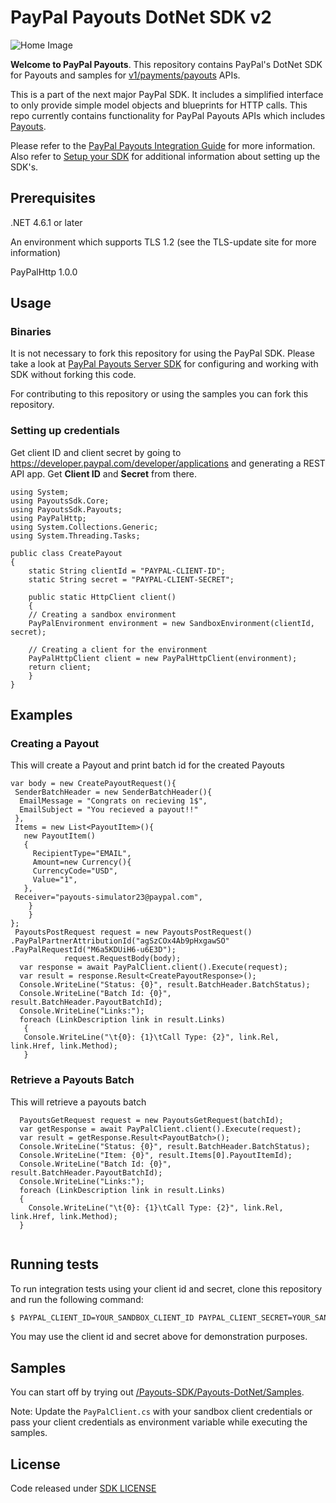 # PayPal Payouts DotNet SDK v2

![Home Image](homepage.jpg)

__Welcome to PayPal Payouts__. This repository contains PayPal's DotNet SDK for Payouts and samples for [v1/payments/payouts](https://developer.paypal.com/docs/api/payments.payouts-batch/v1/) APIs.

This is a part of the next major PayPal SDK. It includes a simplified interface to only provide simple model objects and blueprints for HTTP calls. This repo currently contains functionality for PayPal Payouts APIs which includes [Payouts](https://developer.paypal.com/docs/api/payments.payouts-batch/v1/).

Please refer to the [PayPal Payouts Integration Guide](https://developer.paypal.com/docs/payouts/) for more information. Also refer to [Setup your SDK](https://developer.paypal.com/docs/payouts/reference/setup-sdk) for additional information about setting up the SDK's. 

## Prerequisites

.NET 4.6.1 or later

An environment which supports TLS 1.2 (see the TLS-update site for more information)

PayPalHttp 1.0.0

## Usage
### Binaries

It is not necessary to fork this repository for using the PayPal SDK. Please take a look at [PayPal Payouts Server SDK](https://developer.paypal.com/docs/payouts/reference/setup-sdk/#install-the-sdk) for configuring and working with SDK without forking this code.

For contributing to this repository or using the samples you can fork this repository.

### Setting up credentials

Get client ID and client secret by going to https://developer.paypal.com/developer/applications and generating a REST API app. Get <b>Client ID</b> and <b>Secret</b> from there.

``` .NET
using System;
using PayoutsSdk.Core;
using PayoutsSdk.Payouts;
using PayPalHttp;
using System.Collections.Generic;
using System.Threading.Tasks;

public class CreatePayout
{
    static String clientId = "PAYPAL-CLIENT-ID";
    static String secret = "PAYPAL-CLIENT-SECRET";

    public static HttpClient client()
    {
    // Creating a sandbox environment
    PayPalEnvironment environment = new SandboxEnvironment(clientId, secret);

    // Creating a client for the environment
    PayPalHttpClient client = new PayPalHttpClient(environment);
    return client;
    }
}
```

## Examples
### Creating a Payout
This will create a Payout and print batch id for the created Payouts

```.NET
var body = new CreatePayoutRequest(){
 SenderBatchHeader = new SenderBatchHeader(){
  EmailMessage = "Congrats on recieving 1$",
  EmailSubject = "You recieved a payout!!"
 },
 Items = new List<PayoutItem>(){
   new PayoutItem()
   {
     RecipientType="EMAIL",
     Amount=new Currency(){
     CurrencyCode="USD",
     Value="1",
   },
 Receiver="payouts-simulator23@paypal.com",
    }
    }
};
 PayoutsPostRequest request = new PayoutsPostRequest() .PayPalPartnerAttributionId("agSzCOx4Ab9pHxgawSO" .PayPalRequestId("M6a5KDUiH6-u6E3D");
            request.RequestBody(body);
  var response = await PayPalClient.client().Execute(request);
  var result = response.Result<CreatePayoutResponse>();            
  Console.WriteLine("Status: {0}", result.BatchHeader.BatchStatus);
  Console.WriteLine("Batch Id: {0}", result.BatchHeader.PayoutBatchId);
  Console.WriteLine("Links:");
  foreach (LinkDescription link in result.Links)
   {
   Console.WriteLine("\t{0}: {1}\tCall Type: {2}", link.Rel, link.Href, link.Method);
   }

```

### Retrieve a Payouts Batch
This will retrieve a payouts batch
``` .NET
  PayoutsGetRequest request = new PayoutsGetRequest(batchId);
  var getResponse = await PayPalClient.client().Execute(request);
  var result = getResponse.Result<PayoutBatch>();
  Console.WriteLine("Status: {0}", result.BatchHeader.BatchStatus);
  Console.WriteLine("Item: {0}", result.Items[0].PayoutItemId);
  Console.WriteLine("Batch Id: {0}", result.BatchHeader.PayoutBatchId);
  Console.WriteLine("Links:");
  foreach (LinkDescription link in result.Links)
  {
    Console.WriteLine("\t{0}: {1}\tCall Type: {2}", link.Rel, link.Href, link.Method);
  }


```
## Running tests

To run integration tests using your client id and secret, clone this repository and run the following command:

```sh
$ PAYPAL_CLIENT_ID=YOUR_SANDBOX_CLIENT_ID PAYPAL_CLIENT_SECRET=YOUR_SANDBOX_CLIENT_SECRET dotnet test -v normal
```

You may use the client id and secret above for demonstration purposes.


## Samples

You can start off by trying out [/Payouts-SDK/Payouts-DotNet/Samples]().

Note: Update the `PayPalClient.cs` with your sandbox client credentials or pass your client credentials as environment variable while executing the samples.

## License
Code released under [SDK LICENSE](LICENSE)